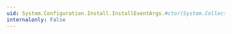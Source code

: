 ```yaml
---
uid: System.Configuration.Install.InstallEventArgs.#ctor(System.Collections.IDictionary)
internalonly: False
---
```

